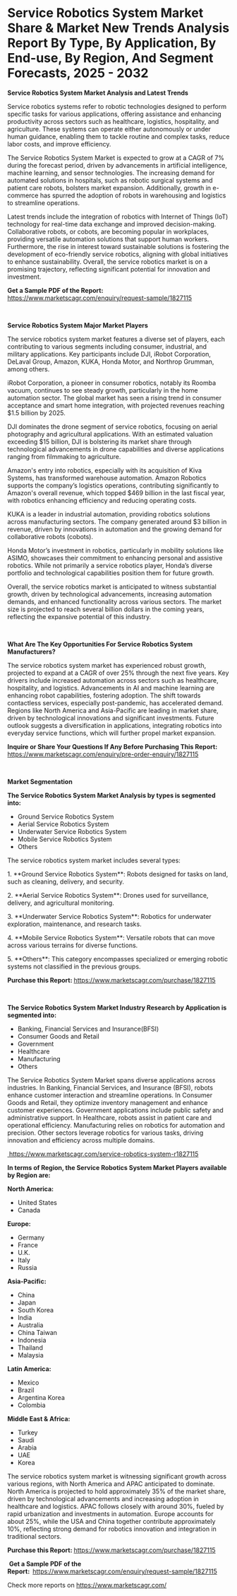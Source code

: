 <p><h1>Service Robotics System Market Share & Market New Trends Analysis Report By Type, By Application, By End-use, By Region, And Segment Forecasts, 2025 - 2032</h1></p><p><strong>Service Robotics System Market Analysis and Latest Trends</strong></p>
<p><p>Service robotics systems refer to robotic technologies designed to perform specific tasks for various applications, offering assistance and enhancing productivity across sectors such as healthcare, logistics, hospitality, and agriculture. These systems can operate either autonomously or under human guidance, enabling them to tackle routine and complex tasks, reduce labor costs, and improve efficiency.</p><p>The Service Robotics System Market is expected to grow at a CAGR of 7% during the forecast period, driven by advancements in artificial intelligence, machine learning, and sensor technologies. The increasing demand for automated solutions in hospitals, such as robotic surgical systems and patient care robots, bolsters market expansion. Additionally, growth in e-commerce has spurred the adoption of robots in warehousing and logistics to streamline operations.</p><p>Latest trends include the integration of robotics with Internet of Things (IoT) technology for real-time data exchange and improved decision-making. Collaborative robots, or cobots, are becoming popular in workplaces, providing versatile automation solutions that support human workers. Furthermore, the rise in interest toward sustainable solutions is fostering the development of eco-friendly service robotics, aligning with global initiatives to enhance sustainability. Overall, the service robotics market is on a promising trajectory, reflecting significant potential for innovation and investment.</p></p>
<p><strong>Get a Sample PDF of the Report:&nbsp;</strong> <a href="https://www.marketscagr.com/enquiry/request-sample/1827115?utm_campaign=2603&utm_medium=2&utm_source=Github&utm_content=ia&utm_term=28022025&utm_id=service-robotics-system">https://www.marketscagr.com/enquiry/request-sample/1827115</a></p>
<p>&nbsp;</p>
<p><strong>Service Robotics System Major Market Players</strong></p>
<p><p>The service robotics system market features a diverse set of players, each contributing to various segments including consumer, industrial, and military applications. Key participants include DJI, iRobot Corporation, DeLaval Group, Amazon, KUKA, Honda Motor, and Northrop Grumman, among others.</p><p>iRobot Corporation, a pioneer in consumer robotics, notably its Roomba vacuum, continues to see steady growth, particularly in the home automation sector. The global market has seen a rising trend in consumer acceptance and smart home integration, with projected revenues reaching $1.5 billion by 2025.</p><p>DJI dominates the drone segment of service robotics, focusing on aerial photography and agricultural applications. With an estimated valuation exceeding $15 billion, DJI is bolstering its market share through technological advancements in drone capabilities and diverse applications ranging from filmmaking to agriculture.</p><p>Amazon's entry into robotics, especially with its acquisition of Kiva Systems, has transformed warehouse automation. Amazon Robotics supports the company’s logistics operations, contributing significantly to Amazon's overall revenue, which topped $469 billion in the last fiscal year, with robotics enhancing efficiency and reducing operating costs.</p><p>KUKA is a leader in industrial automation, providing robotics solutions across manufacturing sectors. The company generated around $3 billion in revenue, driven by innovations in automation and the growing demand for collaborative robots (cobots).</p><p>Honda Motor’s investment in robotics, particularly in mobility solutions like ASIMO, showcases their commitment to enhancing personal and assistive robotics. While not primarily a service robotics player, Honda’s diverse portfolio and technological capabilities position them for future growth.</p><p>Overall, the service robotics market is anticipated to witness substantial growth, driven by technological advancements, increasing automation demands, and enhanced functionality across various sectors. The market size is projected to reach several billion dollars in the coming years, reflecting the expansive potential of this industry.</p></p>
<p>&nbsp;</p>
<p><strong>What Are The Key Opportunities For Service Robotics System Manufacturers?</strong></p>
<p><p>The service robotics system market has experienced robust growth, projected to expand at a CAGR of over 25% through the next five years. Key drivers include increased automation across sectors such as healthcare, hospitality, and logistics. Advancements in AI and machine learning are enhancing robot capabilities, fostering adoption. The shift towards contactless services, especially post-pandemic, has accelerated demand. Regions like North America and Asia-Pacific are leading in market share, driven by technological innovations and significant investments. Future outlook suggests a diversification in applications, integrating robotics into everyday service functions, which will further propel market expansion.</p></p>
<p><strong>Inquire or Share Your Questions If Any Before Purchasing This Report:</strong> <a href="https://www.marketscagr.com/enquiry/pre-order-enquiry/1827115?utm_campaign=2603&utm_medium=2&utm_source=Github&utm_content=ia&utm_term=28022025&utm_id=service-robotics-system">https://www.marketscagr.com/enquiry/pre-order-enquiry/1827115</a></p>
<p>&nbsp;</p>
<p><strong>Market Segmentation</strong></p>
<p><strong>The Service Robotics System Market Analysis by types is segmented into:</strong></p>
<p><ul><li>Ground Service Robotics System</li><li>Aerial Service Robotics System</li><li>Underwater Service Robotics System</li><li>Mobile Service Robotics System</li><li>Others</li></ul></p>
<p><p>The service robotics system market includes several types: </p><p>1. **Ground Service Robotics System**: Robots designed for tasks on land, such as cleaning, delivery, and security.  </p><p>2. **Aerial Service Robotics System**: Drones used for surveillance, delivery, and agricultural monitoring.  </p><p>3. **Underwater Service Robotics System**: Robotics for underwater exploration, maintenance, and research tasks.  </p><p>4. **Mobile Service Robotics System**: Versatile robots that can move across various terrains for diverse functions.  </p><p>5. **Others**: This category encompasses specialized or emerging robotic systems not classified in the previous groups.</p></p>
<p><strong>Purchase this Report:&nbsp;</strong><a href="https://www.marketscagr.com/purchase/1827115?utm_campaign=2603&utm_medium=2&utm_source=Github&utm_content=ia&utm_term=28022025&utm_id=service-robotics-system">https://www.marketscagr.com/purchase/1827115</a></p>
<p>&nbsp;</p>
<p><strong>The Service Robotics System Market Industry Research by Application is segmented into:</strong></p>
<p><ul><li>Banking, Financial Services and Insurance(BFSI)</li><li>Consumer Goods and Retail</li><li>Government</li><li>Healthcare</li><li>Manufacturing</li><li>Others</li></ul></p>
<p><p>The Service Robotics System Market spans diverse applications across industries. In Banking, Financial Services, and Insurance (BFSI), robots enhance customer interaction and streamline operations. In Consumer Goods and Retail, they optimize inventory management and enhance customer experiences. Government applications include public safety and administrative support. In Healthcare, robots assist in patient care and operational efficiency. Manufacturing relies on robotics for automation and precision. Other sectors leverage robotics for various tasks, driving innovation and efficiency across multiple domains.</p></p>
<p><a href="https://www.marketscagr.com/service-robotics-system-r1827115?utm_campaign=2603&utm_medium=2&utm_source=Github&utm_content=ia&utm_term=28022025&utm_id=service-robotics-system">&nbsp;https://www.marketscagr.com/service-robotics-system-r1827115</a></p>
<p><strong>In terms of Region, the Service Robotics System Market Players available by Region are:</strong></p>
<p>
    <p> <strong> North America: </strong>
        <ul>
            <li>United States</li>
            <li>Canada</li>
        </ul>
        </p> 
    <p> <strong> Europe: </strong>
        <ul>
            <li>Germany</li>
            <li>France</li>
            <li>U.K.</li>
            <li>Italy</li>
            <li>Russia</li>
        </ul>
        </p> 
    <p> <strong> Asia-Pacific: </strong>
        <ul>
            <li>China</li>
            <li>Japan</li>
            <li>South Korea</li>
            <li>India</li>
            <li>Australia</li>
            <li>China Taiwan</li>
            <li>Indonesia</li>
            <li>Thailand</li>
            <li>Malaysia</li>
        </ul>
        </p> 
    <p> <strong> Latin America: </strong>
        <ul>
            <li>Mexico</li>
            <li>Brazil</li>
            <li>Argentina Korea</li>
            <li>Colombia</li>
        </ul>
        </p> 
    <p> <strong> Middle East & Africa: </strong>
        <ul>
            <li>Turkey</li>
            <li>Saudi</li>
            <li>Arabia</li>
            <li>UAE</li>
            <li>Korea</li>
        </ul>
    </p>
    </p>
<p><p>The service robotics system market is witnessing significant growth across various regions, with North America and APAC anticipated to dominate. North America is projected to hold approximately 35% of the market share, driven by technological advancements and increasing adoption in healthcare and logistics. APAC follows closely with around 30%, fueled by rapid urbanization and investments in automation. Europe accounts for about 25%, while the USA and China together contribute approximately 10%, reflecting strong demand for robotics innovation and integration in traditional sectors.</p></p>
<p><strong>Purchase this Report: </strong><a href="https://www.marketscagr.com/purchase/1827115?utm_campaign=2603&utm_medium=2&utm_source=Github&utm_content=ia&utm_term=28022025&utm_id=service-robotics-system">https://www.marketscagr.com/purchase/1827115</a></p>
<p>&nbsp;<strong>Get a Sample PDF of the Report:&nbsp;&nbsp;</strong><a href="https://www.marketscagr.com/enquiry/request-sample/1827115?utm_campaign=2603&utm_medium=2&utm_source=Github&utm_content=ia&utm_term=28022025&utm_id=service-robotics-system">https://www.marketscagr.com/enquiry/request-sample/1827115</a></p>
<p><strong></strong></p>
<p>Check more reports on <a href="https://www.marketscagr.com/?utm_campaign=2603&utm_medium=2&utm_source=Github&utm_content=ia&utm_term=28022025&utm_id=service-robotics-system">https://www.marketscagr.com/</a></p>